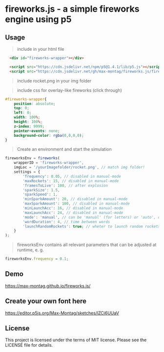 # fireworks.js - a simple fireworks engine using p5

## Usage

> include in your html file

```html
  <div id="fireworks-wrapper"></div>

  <script src="https://cdn.jsdelivr.net/npm/p5@1.4.1/lib/p5.js"></script>
  <script src="https://cdn.jsdelivr.net/gh/max-montag/fireworks.js/fireworks.min.js"></script>
```

> include rocket.png in your img folder

> include css for overlay-like fireworks (click through)
```css
#fireworks-wrapper{
    position: absolute;
    top: 0;
    left: 0;
    width: 100%;
    height: 100%;
    z-index: 9999;
    pointer-events: none;
    background-color: rgba(0,0,0,0);
}
```

> Create an environment and start the simulation

```js
fireworksEnv = fireworks(
    wrapperID = 'fireworks-wrapper', 
    imgLoc = '/yourImagefolder/rocket.png', // match img folder!
    settings = {
        'frequency': 0.05, // disabled in manual-mode
        'maxRockets': 15, // disabled in manual-mode
        'framesToLive': 100, // after explosion
        'sparkSize': 1.5, 
        'sparkSpeed': 1, 
        'minSparkAmount': 20, // disabled in manual-mode
        'maxSparkAmount': 100, // disabled in manual-mode
        'minLaunchAcc': 16, // disabled in manual-mode
        'maxLaunchAcc': 24, // disabled in manual-mode
        'mode': 'manual', // can be 'manual' (for letters) or 'auto', default ist 'auto'
        'wordDuration': 4, // time between words
        'launchRandomRockets': true; // wheter to launch random rockets while showing messages
    }
);
```

> fireworksEnv contains all relevant parameters that can be adjusted at runtime, e. g.

```js
fireworksEnv.frequency = 0.1;
```

## Demo

https://max-montag.github.io/fireworks.js/

## Create your own font here

https://editor.p5js.org/Max-Montag/sketches/lZCj6UUaV


## License

This project is licensed under the terms of MIT license. Please see the LICENSE file for details.
